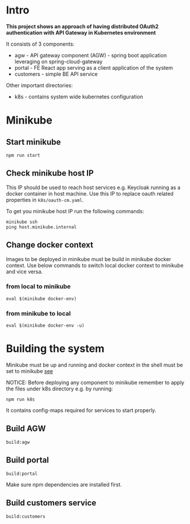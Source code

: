 # Intro
**This project shows an approach of having distributed OAuth2 authentication with API Gateway in Kubernetes environment**

It consists of 3 components:
- agw - API gateway component (AGW) - spring boot application leveraging on spring-cloud-gateway
- portal - FE React app serving as a client application of the system
- customers - simple BE API service

Other important directories:
- k8s - contains system wide kubernetes configuration
# Minikube
## Start minikube
```
npm run start
```

## Check minikube host IP
This IP should be used to reach host services e.g. Keycloak running as a docker container in host machine.
Use this IP to replace oauth related properties in `k8s/oauth-cm.yaml`.

To get you minikube host IP run the following commands:
``` 
minikube ssh
ping host.minikube.internal
```

## Change docker context
Images to be deployed in minikube must be build in minikube docker context. Use below commands to switch local docker context to minikube and vice versa.

### from local to minikube
```
eval $(minikube docker-env)
```
### from minikube to local
```
eval $(minikube docker-env -u)
```

# Building the system
Minikube must be up and running and docker context in the shell must be set to minikube [see](#from-local-to-minikube)

NOTICE: Before deploying any component to minikube remember to apply the files under k8s directory e.g. by running:
```
npm run k8s
```
It contains config-maps required for services to start properly.

## Build AGW
```
build:agw
```

## Build portal
```
build:portal
```
Make sure npm dependencies are installed first.

## Build customers service
```
build:customers
```

